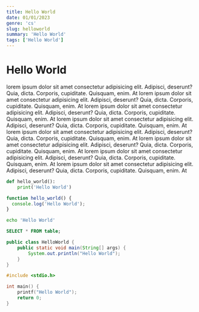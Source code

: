 ```yaml
---
title: Hello World
date: 01/01/2023
genre: 'cs'
slug: helloworld
summary: 'Hello World'
tags: ['Hello World']
---
```


# Hello World

lorem ipsum dolor sit amet consectetur adipisicing elit. Adipisci, deserunt? Quia, dicta. Corporis, cupiditate. Quisquam, enim. At
lorem ipsum dolor sit amet consectetur adipisicing elit. Adipisci, deserunt? Quia, dicta. Corporis, cupiditate. Quisquam, enim. At
lorem ipsum dolor sit amet consectetur adipisicing elit. Adipisci, deserunt? Quia, dicta. Corporis, cupiditate. Quisquam, enim. At
lorem ipsum dolor sit amet consectetur adipisicing elit. Adipisci, deserunt? Quia, dicta. Corporis, cupiditate. Quisquam, enim. At
lorem ipsum dolor sit amet consectetur adipisicing elit. Adipisci, deserunt? Quia, dicta. Corporis, cupiditate. Quisquam, enim. At
lorem ipsum dolor sit amet consectetur adipisicing elit. Adipisci, deserunt? Quia, dicta. Corporis, cupiditate. Quisquam, enim. At
lorem ipsum dolor sit amet consectetur adipisicing elit. Adipisci, deserunt? Quia, dicta. Corporis, cupiditate. Quisquam, enim. At
lorem ipsum dolor sit amet consectetur adipisicing elit. Adipisci, deserunt? Quia, dicta. Corporis, cupiditate. Quisquam, enim. At

```python
def hello_world():
    print('Hello World')
```

```javascript
function hello_world() {
  console.log('Hello World');
}
```

```bash
echo 'Hello World'
```

```sql
SELECT * FROM table;
```

```java
public class HelloWorld {
    public static void main(String[] args) {
        System.out.println("Hello World");
    }
}
```

```c
#include <stdio.h>

int main() {
    printf("Hello World");
    return 0;
}
```
